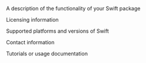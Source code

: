 A description of the functionality of your Swift package

Licensing information

Supported platforms and versions of Swift

Contact information

Tutorials or usage documentation

